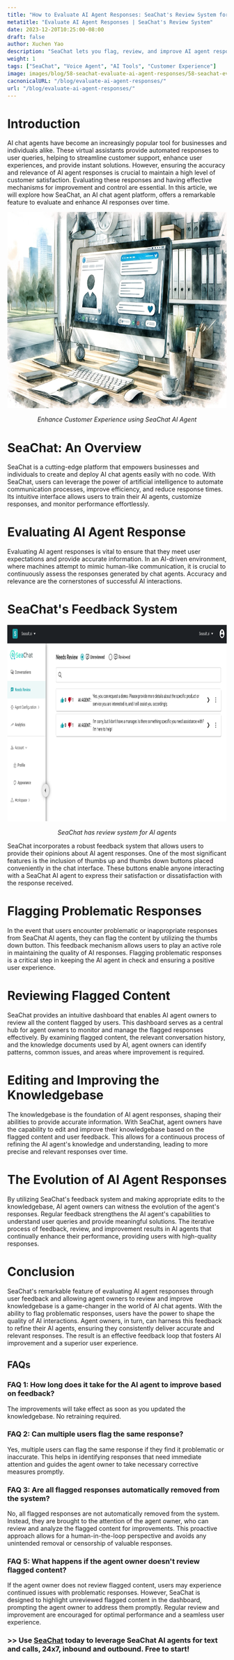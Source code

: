 ```yaml
---
title: "How to Evaluate AI Agent Responses: SeaChat's Review System for AI Agent Improvement and Control"
metatitle: "Evaluate AI Agent Responses | SeaChat's Review System"
date: 2023-12-20T10:25:00-08:00
draft: false
author: Xuchen Yao
description: "SeaChat lets you flag, review, and improve AI agent responses to enhance performance and customer experience."
weight: 1
tags: ["SeaChat", "Voice Agent", "AI Tools", "Customer Experience"]
image: images/blog/58-seachat-evaluate-ai-agent-responses/58-seachat-evaluate-ai-agent-responses.png
cacnonicalURL: "/blog/evaluate-ai-agent-responses/"
url: "/blog/evaluate-ai-agent-responses/"
---
```


# Introduction

AI chat agents have become an increasingly popular tool for businesses and individuals alike. These virtual assistants provide automated responses to user queries, helping to streamline customer support, enhance user experiences, and provide instant solutions. However, ensuring the accuracy and relevance of AI agent responses is crucial to maintain a high level of customer satisfaction. Evaluating these responses and having effective mechanisms for improvement and control are essential. In this article, we will explore how SeaChat, an AI chat agent platform, offers a remarkable feature to evaluate and enhance AI responses over time.

<center>
<img height="450px" src="/images/blog/50x-all-seachat-agents/build-your-own-chat-ai-agent.jpeg" alt="Enhance Customer Experience using SeaChat AI Agent"/>

*Enhance Customer Experience using SeaChat AI Agent*
</center>

# SeaChat: An Overview

SeaChat is a cutting-edge platform that empowers businesses and individuals to create and deploy AI chat agents easily with no code. With SeaChat, users can leverage the power of artificial intelligence to automate communication processes, improve efficiency, and reduce response times. Its intuitive interface allows users to train their AI agents, customize responses, and monitor performance effortlessly.

# Evaluating AI Agent Response

Evaluating AI agent responses is vital to ensure that they meet user expectations and provide accurate information. In an AI-driven environment, where machines attempt to mimic human-like communication, it is crucial to continuously assess the responses generated by chat agents. Accuracy and relevance are the cornerstones of successful AI interactions.

# SeaChat's Feedback System

<center>
<img height="450px" src="/images/blog/58-seachat-evaluate-ai-agent-responses/58-needs-review.png" alt="SeaChat has review system for AI agents"/>

*SeaChat has review system for AI agents*
</center>

SeaChat incorporates a robust feedback system that allows users to provide their opinions about AI agent responses. One of the most significant features is the inclusion of thumbs up and thumbs down buttons placed conveniently in the chat interface. These buttons enable anyone interacting with a SeaChat AI agent to express their satisfaction or dissatisfaction with the response received.

# Flagging Problematic Responses

In the event that users encounter problematic or inappropriate responses from SeaChat AI agents, they can flag the content by utilizing the thumbs down button. This feedback mechanism allows users to play an active role in maintaining the quality of AI responses. Flagging problematic responses is a critical step in keeping the AI agent in check and ensuring a positive user experience.

# Reviewing Flagged Content

SeaChat provides an intuitive dashboard that enables AI agent owners to review all the content flagged by users. This dashboard serves as a central hub for agent owners to monitor and manage the flagged responses effectively. By examining flagged content, the relevant conversation history, and the knowledge documents used by AI, agent owners can identify patterns, common issues, and areas where improvement is required. 

# Editing and Improving the Knowledgebase

The knowledgebase is the foundation of AI agent responses, shaping their abilities to provide accurate information. With SeaChat, agent owners have the capability to edit and improve their knowledgebase based on the flagged content and user feedback. This allows for a continuous process of refining the AI agent's knowledge and understanding, leading to more precise and relevant responses over time.

# The Evolution of AI Agent Responses

By utilizing SeaChat's feedback system and making appropriate edits to the knowledgebase, AI agent owners can witness the evolution of the agent's responses. Regular feedback strengthens the AI agent's capabilities to understand user queries and provide meaningful solutions. The iterative process of feedback, review, and improvement results in AI agents that continually enhance their performance, providing users with high-quality responses.

# Conclusion

SeaChat's remarkable feature of evaluating AI agent responses through user feedback and allowing agent owners to review and improve knowledgebase is a game-changer in the world of AI chat agents. With the ability to flag problematic responses, users have the power to shape the quality of AI interactions. Agent owners, in turn, can harness this feedback to refine their AI agents, ensuring they consistently deliver accurate and relevant responses. The result is an effective feedback loop that fosters AI improvement and a superior user experience.

## FAQs

### **FAQ 1: How long does it take for the AI agent to improve based on feedback?**
The improvements will take effect as soon as you updated the knowledgebase. No retraining required.

### **FAQ 2: Can multiple users flag the same response?**
Yes, multiple users can flag the same response if they find it problematic or inaccurate. This helps in identifying responses that need immediate attention and guides the agent owner to take necessary corrective measures promptly.

### **FAQ 3: Are all flagged responses automatically removed from the system?**
No, all flagged responses are not automatically removed from the system. Instead, they are brought to the attention of the agent owner, who can review and analyze the flagged content for improvements. This proactive approach allows for a human-in-the-loop perspective and avoids any unintended removal or censorship of valuable responses.

### **FAQ 5: What happens if the agent owner doesn't review flagged content?**
If the agent owner does not review flagged content, users may experience continued issues with problematic responses. However, SeaChat is designed to highlight unreviewed flagged content in the dashboard, prompting the agent owner to address them promptly. Regular review and improvement are encouraged for optimal performance and a seamless user experience.

### >> Use [SeaChat](https://chat.seasalt.ai/?utm_source=blog) today to leverage SeaChat AI agents for text and calls, 24x7, inbound and outbound. Free to start!


